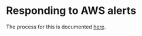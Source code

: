 # Responding to AWS alerts

The process for this is documented [here](https://docs.google.com/document/d/1ytziKl6MUcnN_4QlBYy0c6fm_uykm4T98qoam6SEE-k/edit).
